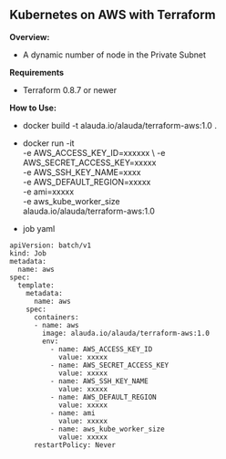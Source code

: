 ## Kubernetes on AWS with Terraform

**Overview:**

* A dynamic number of node in the Private Subnet

**Requirements**
- Terraform 0.8.7 or newer

**How to Use:**

- docker build -t alauda.io/alauda/terraform-aws:1.0 .

- docker run -it \
  -e AWS_ACCESS_KEY_ID=xxxxxx  \ 
  -e AWS_SECRET_ACCESS_KEY=xxxxx  \
  -e AWS_SSH_KEY_NAME=xxxx  \
  -e AWS_DEFAULT_REGION=xxxxx  \
  -e ami=xxxxx \
  -e aws_kube_worker_size \
  alauda.io/alauda/terraform-aws:1.0

- job yaml

```
apiVersion: batch/v1
kind: Job
metadata:
  name: aws
spec:
  template:
    metadata:
      name: aws
    spec:
      containers:
      - name: aws
        image: alauda.io/alauda/terraform-aws:1.0
        env:
          - name: AWS_ACCESS_KEY_ID
            value: xxxxx 
          - name: AWS_SECRET_ACCESS_KEY
            value: xxxxx 
          - name: AWS_SSH_KEY_NAME
            value: xxxxx 
          - name: AWS_DEFAULT_REGION
            value: xxxxx 
          - name: ami
            value: xxxxx 
          - name: aws_kube_worker_size
            value: xxxxx 
      restartPolicy: Never
```
